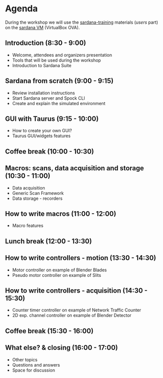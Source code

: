 # Agenda

During the workshop we will use
the [sardana-training](https://github.com/sardana-org/sardana-training)
materials (_users_ part) on
the [sardana VM](https://www.dropbox.com/s/6sajh1l8it2471h/sardana-icalepcs2019.ova?dl=0)
(VirtualBox OVA).

## Introduction (8:30 - 9:00)
* Welcome, attendees and organizers presentation
* Tools that will be used during the workshop
* Introduction to Sardana Suite

## Sardana from scratch (9:00 - 9:15)
* Review installation instructions
* Start Sardana server and Spock CLI
* Create and explain the simulated environment

## GUI with Taurus (9:15 - 10:00)
* How to create your own GUI?
* Taurus GUI/widgets features

## Coffee break (10:00 - 10:30)

## Macros: scans, data acquisition and storage (10:30 - 11:00)
* Data acquisition
* Generic Scan Framework
* Data storage - recorders

## How to write macros (11:00 - 12:00)
* Macro features

## Lunch break (12:00 - 13:30)

## How to write controllers - motion (13:30 - 14:30)
* Motor controller on example of Blender Blades
* Pseudo motor controller on example of Slits

## How to write controllers - acquisition (14:30 - 15:30)
* Counter timer controller on example of Network Traffic Counter
* 2D exp. channel controller on example of Blender Detector

## Coffee break (15:30 - 16:00)

## What else? & closing (16:00 - 17:00)
* Other topics
* Questions and answers
* Space for discussion